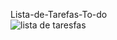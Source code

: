 Lista-de-Tarefas-To-do<br/>
![lista de taresfas](https://user-images.githubusercontent.com/63489212/235808966-d58ec4c3-da71-45b6-a8a6-4b77789f6b53.png)<br/><br/>
